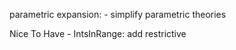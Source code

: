 parametric expansion:
    - simplify parametric theories

Nice To Have
    - IntsInRange: add restrictive